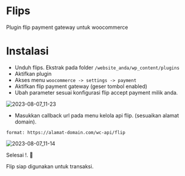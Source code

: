 # Flips
Plugin flip payment gateway untuk woocommerce

# Instalasi

* Unduh flips. Ekstrak pada folder `/website_anda/wp_content/plugins`
* Aktifkan plugin
* Akses menu `woocommerce -> settings -> payment`
* Aktifkan flip payment gateway (geser tombol enabled)
* Ubah parameter sesuai konfigurasi flip accept payment milik anda.

![2023-08-07_11-23](https://github.com/brain90/flips/assets/858382/bb9ad342-9de6-4b45-806c-cf75ca8672f9)


* Masukkan callback url pada menu kelola api flip. (sesuaikan alamat domain).

`format: https://alamat-domain.com/wc-api/flip`

![2023-08-07_11-14](https://github.com/brain90/flips/assets/858382/aa331dc5-bb43-48a2-a7b6-447ce96b53c4)

Selesai !. 🎉 

Flip siap digunakan untuk transaksi.
